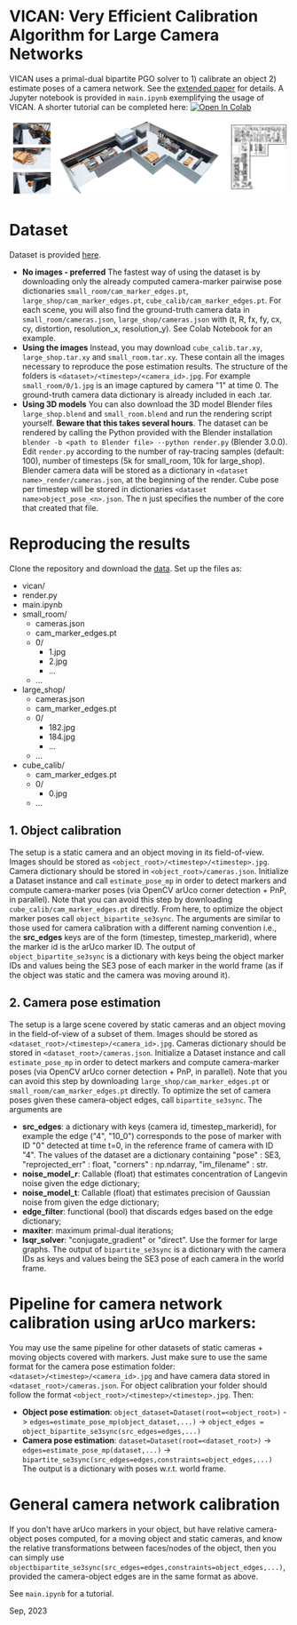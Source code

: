 # VICAN: Very Efficient Calibration Algorithm for Large Camera Networks
VICAN uses a primal-dual bipartite PGO solver to 1) calibrate an object 2) estimate poses of a camera network. See the [extended paper](https://github.com/gabmoreira/vican/blob/main/docs/extended_paper.pdf) for details. A Jupyter notebook is provided in `main.ipynb` exemplifying the usage of VICAN. A shorter tutorial can be completed here: [![Open In Colab](https://colab.research.google.com/assets/colab-badge.svg)](https://colab.research.google.com/drive/1uPfFA2OxeWOk66P3x4Jc9WAWHoAcfqda?usp=drive_link)


![Large shop scene (renders, 3D, camera locations)](https://github.com/gabmoreira/vican/blob/main/docs/large_shop.png?raw=true)


# Dataset
Dataset is provided [here](https://drive.google.com/drive/folders/1mhuCHumKivLAIMCDNTsLONi4shw1OoBY?usp=sharing). 
* **No images - preferred** The fastest way of using the dataset is by downloading only the already computed camera-marker pairwise pose dictionaries `small_room/cam_marker_edges.pt`, `large_shop/cam_marker_edges.pt`, `cube_calib/cam_marker_edges.pt`. For each scene, you will also find the ground-truth camera data in `small_room/cameras.json`, `large_shop/cameras.json` with (t, R, fx, fy, cx, cy, distortion, resolution_x, resolution_y). See Colab Notebook for an example.
* **Using the images** Instead, you may download `cube_calib.tar.xy`, `large_shop.tar.xy` and `small_room.tar.xy`. These contain all the images necessary to reproduce the pose estimation results. The structure of the folders is `<dataset>/<timestep>/<camera_id>.jpg`. For example `small_room/0/1.jpg` is an image captured by camera "1" at time 0. The ground-truth camera data dictionary is already included in each .tar. 
* **Using 3D models** You can also download the 3D model Blender files `large_shop.blend` and `small_room.blend` and run the rendering script yourself. **Beware that this takes several hours**. The dataset can be rendered by calling the Python provided with the Blender installation `blender -b <path to Blender file> --python render.py` (Blender 3.0.0). Edit `render.py` according to the number of ray-tracing samples (default: 100), number of timesteps (5k for small_room, 10k for large_shop). Blender camera data will be stored as a dictionary in `<dataset name>_render/cameras.json`, at the beginning of the render. Cube pose per timestep will be stored in dictionaries `<dataset name>object_pose_<n>.json`. The n just specifies the number of the core that created that file.

# Reproducing the results
Clone the repository and download the [data](https://drive.google.com/drive/folders/1mhuCHumKivLAIMCDNTsLONi4shw1OoBY?usp=sharing). Set up the files as:

 * vican/
 * render.py
 * main.ipynb
 * small_room/
   * cameras.json
   * cam_marker_edges.pt
   * 0/
     * 1.jpg
     * 2.jpg
     * ...
   * ... 
 * large_shop/
   * cameras.json
   * cam_marker_edges.pt
   * 0/
     * 182.jpg
     * 184.jpg
     * ...
   * ...
 * cube_calib/
   * cam_marker_edges.pt
   * 0/
     * 0.jpg
   * ... 
   
## 1. Object calibration
The setup is a static camera and an object moving in its field-of-view. Images should be stored as `<object_root>/<timestep>/<timestep>.jpg`. Camera dictionary should be stored in `<object_root>/cameras.json`. Initialize a Dataset instance and call `estimate_pose_mp` in order to detect markers and compute camera-marker poses (via OpenCV arUco corner detection + PnP, in parallel). Note that you can avoid this step by downloading `cube_calib/cam_marker_edges.pt` directly. From here, to optimize the object marker poses call `object_bipartite_se3sync`. The arguments are similar to those used for camera calibration with a different naming convention i.e., the **src_edges** keys are of the form (timestep, timestep_markerid), where the marker id is the arUco marker ID. The output of `object_bipartite_se3sync` is a dictionary with keys being the object marker IDs and values being the SE3 pose of each marker in the world frame (as if the object was static and the camera was moving around it).
  
## 2. Camera pose estimation
The setup is a large scene covered by static cameras and an object moving in the field-of-view of a subset of them. Images should be stored as `<dataset_root>/<timestep>/<camera_id>.jpg`. Cameras dictionary should be stored in `<dataset_root>/cameras.json`. Initialize a Dataset instance and call `estimate_pose_mp` in order to detect markers and compute camera-marker poses (via OpenCV arUco corner detection + PnP, in parallel). Note that you can avoid this step by downloading `large_shop/cam_marker_edges.pt` or `small_room/cam_marker_edges.pt` directly. To optimize the set of camera poses given these camera-object edges, call `bipartite_se3sync`. The arguments are
* **src_edges**: a dictionary with keys (camera id, timestep_markerid), for example the edge ("4", "10_0") corresponds to the pose of marker with ID "0" detected at time t=0, in the reference frame of camera with ID "4". The values of the dataset are a dictionary containing "pose" : SE3, "reprojected_err" : float, "corners" : np.ndarray, "im_filename" : str. 
* **noise_model_r**: Callable (float) that estimates concentration of Langevin noise given the edge dictionary;
* **noise_model_t**: Callable (float) that estimates precision of Gaussian noise from given the edge dictionary;
* **edge_filter**: functional (bool) that discards edges based on the edge dictionary;
* **maxiter**: maximum primal-dual iterations;
* **lsqr_solver**: "conjugate_gradient" or "direct". Use the former for large graphs.
The output of `bipartite_se3sync` is a dictionary with the camera IDs as keys and values being the SE3 pose of each camera in the world frame.

# Pipeline for camera network calibration using arUco markers:
You may use the same pipeline for other datasets of static cameras + moving objects covered with markers. Just make sure to use the same format for the camera pose estimation folder: `<dataset>/<timestep>/<camera_id>.jpg` and have camera data stored in `<dataset_root>/cameras.json`. For object calibration your folder should follow the format `<object_root>/<timestep>/<timestep>.jpg`. Then:
* **Object pose estimation**: `object_dataset=Dataset(root=<object_root>)` -> `edges=estimate_pose_mp(object_dataset,...)` -> `object_edges = object_bipartite_se3sync(src_edges=edges,...)`
* **Camera pose estimation**: `dataset=Dataset(root=<dataset_root>)` -> `edges=estimate_pose_mp(dataset,...)` -> `bipartite_se3sync(src_edges=edges,constraints=object_edges,...)`
The output is a dictionary with poses w.r.t. world frame.

# General camera network calibration
If you don't have arUco markers in your object, but have relative camera-object poses computed, for a moving object and static cameras, and know the relative transformations between faces/nodes of the object, then you can simply use `objectbipartite_se3sync(src_edges=edges,constraints=object_edges,...)`, provided the camera-object edges are in the same format as above.

See `main.ipynb` for a tutorial.

Sep, 2023

